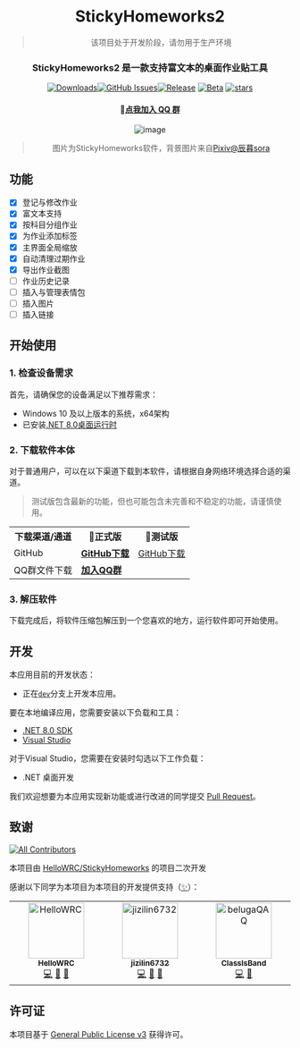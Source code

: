 <div align="center">

# StickyHomeworks2

> 
> 该项目处于开发阶段，请勿用于生产环境

### StickyHomeworks2 是一款支持富文本的桌面作业贴工具

[![Downloads](https://img.shields.io/github/downloads/StickyHomeworks2/StickyHomeworks2/total?style=social&label=下载量&logo=github)](https://github.com/StickyHomeworks2/StickyHomeworks2/releases/latest)[![GitHub Issues](https://img.shields.io/github/issues-search/StickyHomeworks2/StickyHomeworks2?query=is%3Aopen&style=flat&logo=github&label=Issues&color=%233fb950)](https://github.com/StickyHomeworks2/StickyHomeworks2/issues)[![Release](https://img.shields.io/github/v/release/StickyHomeworks2/StickyHomeworks2?style=flat&color=%233fb950&label=稳定版)](https://github.com/StickyHomeworks2/StickyHomeworks2/releases/latest) [![Beta](https://img.shields.io/github/v/release/StickyHomeworks2/StickyHomeworks2?include_prereleases&style=flat&label=测试版)](https://github.com/StickyHomeworks2/StickyHomeworks2/releases/) [![stars](https://img.shields.io/github/stars/StickyHomeworks2/StickyHomeworks2?label=Stars)](https://github.com/StickyHomeworks2/StickyHomeworks2)

#### **💬[点我加入 QQ 群](https://qm.qq.com/q/w6vcjZA3DO)**


![image](https://github.com/HelloWRC/StickyHomeworks/assets/55006226/d6dc1553-d3ff-4905-907c-aba79089fc9a)

> 图片为StickyHomeworks软件，背景图片来自[Pixiv@辰暮sora](https://www.pixiv.net/artworks/110847880)

</div>

## 功能

- [X] 登记与修改作业
- [X] 富文本支持
- [X] 按科目分组作业
- [X] 为作业添加标签
- [X] 主界面全局缩放
- [X] 自动清理过期作业
- [X] 导出作业截图
- [ ] 作业历史记录
- [ ] 插入与管理表情包
- [ ] 插入图片
- [ ] 插入链接

## 开始使用

### 1. 检查设备需求

首先，请确保您的设备满足以下推荐需求：
- Windows 10 及以上版本的系统，x64架构
- 已安装[.NET 8.0桌面运行时](https://dotnet.microsoft.com/zh-cn/download/dotnet/thank-you/runtime-desktop-8.0.1-windows-x64-installer)

### 2. 下载软件本体

对于普通用户，可以在以下渠道下载到本软件，请根据自身网络环境选择合适的渠道。

> 测试版包含最新的功能，但也可能包含未完善和不稳定的功能，请谨慎使用。

<table>
  <tr>
    <th>下载渠道/通道 </th>
    <th>🚀正式版 </th>
    <th>🚧测试版 </th>
  </tr>
  <tr>
    <td>GitHub</td>
    <td><a href="https://github.com/zji573432-cpu/StickyHomeworks2/releases/latest"> <b>GitHub下载</b></a></td>
    <td><a href="https://github.com/HelloWRC/StickyHomeworks/releases"> GitHub下载</a></td>
  </tr>
  <tr>
    <td>QQ群文件下载</td>
    <td colspan="2"><a href="https://qm.qq.com/q/w6vcjZA3DO"><b>加入QQ群</b></a></td>
  </tr>
</table>


### 3. 解压软件

下载完成后，将软件压缩包解压到一个您喜欢的地方，运行软件即可开始使用。

## 开发

本应用目前的开发状态：

- 正在[`dev`](https://github.com/zji573432-cpu/StickyHomeworks2/tree/dev)分支上开发本应用。

要在本地编译应用，您需要安装以下负载和工具：
- [.NET 8.0 SDK](https://dotnet.microsoft.com/zh-cn/download/dotnet/8.0)
- [Visual Studio](https://visualstudio.microsoft.com/)

对于Visual Studio，您需要在安装时勾选以下工作负载：
- .NET 桌面开发

我们欢迎想要为本应用实现新功能或进行改进的同学提交 [Pull Request](https://github.com/zji573432-cpu/StickyHomeworks2/pulls)。

## 致谢

<!-- ALL-CONTRIBUTORS-BADGE:START - Do not remove or modify this section -->
[![All Contributors](https://img.shields.io/badge/all_contributors-33-orange.svg?style=flat-square)](#contributors-)
<!-- ALL-CONTRIBUTORS-BADGE:END -->

本项目由 [HelloWRC/StickyHomeworks](https://github.com/HelloWRC/StickyHomeworks) 的项目二次开发

感谢以下同学为本项目为本项目的开发提供支持（[✨](https://allcontributors.org/docs/zh-cn/emoji-key)）：
<table>
  <tbody>
    <tr>
      <td align="center" valign="top" width="14.28%"><a href="https://github.com/HelloWRC"><img src="https://avatars.githubusercontent.com/u/55006226?v=4?s=100" width="100px;" alt="HelloWRC"/><br /><sub><b>HelloWRC</b></sub></a><br /><a href="https://github.com/ClassIsland/ClassIsland/commits?author=HelloWRC" title="Code">💻</a> <a href="#design-HelloWRC" title="Design">🎨</a> <a href="#ideas-HelloWRC" title="Ideas, Planning, & Feedback">🤔</a></td>
      <td align="center" valign="top" width="14.28%"><a href="https://github.com/jizilin6732"><img src="https://avatars.githubusercontent.com/u/162853646?v=4?s=100" width="100px;" alt="jizilin6732"/><br /><sub><b>jizilin6732</b></sub></a><br /><a href="https://github.com/StickyHomeworks2/StickyHomeworks2/commits?author=zji573432-cpu" title="Code">💻</a> <a href="#design-jizilin6732" title="Design">🎨</a> <a href="#ideas-jizilin6732" title="Ideas, Planning, & Feedback">🤔</a></td>
      <td align="center" valign="top" width="14.28%"><a href="https://github.com/belugaQAQ"><img src="https://avatars.githubusercontent.com/u/157481292?v=4?s=100" width="100px;" alt="belugaQAQ"/><br /><sub><b>ClassIsBand</b></sub></a><br /><a href="https://github.com/StickyHomeworks2/StickyHomeworks2/commits?author=belugaQAQ" title="Code">💻</a> <a href="#question-Doctor-yoi" title="Answering Questions">💬</a></td>
    </tr>
  </tbody>
</table>


## 许可证

本项目基于 [General Public License v3](LICENSE.txt) 获得许可。
